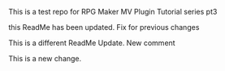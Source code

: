 This is a test repo for RPG Maker MV Plugin Tutorial series pt3

this ReadMe has been updated. Fix for previous changes

This is a different ReadMe Update. New comment

This is a new change.